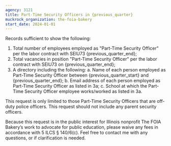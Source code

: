 ```yaml
---
agency: 3121
title: Part-Time Security Officers in {previous_quarter}
muckrock_organization: the-foia-bakery
start_date: 2024-01-01
---
```


Records sufficient to show the following:

1. Total number of employees employed as "Part-Time Security Officer" per the labor contract with SEIU73 {previous_quarter_end};
2. Total vacancies in position "Part-Time Security Officer" per the labor contract with SEIU73 on {previous_quarter_end};
3. A directory including the following:
a. Name of each person employed as Part-Time Security Officer between {previous_quarter_start} and {previous_quarter_end};
b. Email address of each person employed as Part-Time Security Officer as listed in 3a;
c. School at which the Part-Time Security Officer employee works/worked as listed in 3a.

This request is only limited to those Part-Time Security Officers that are off-duty police officers. This request should not include any parent security officers.

Because this request is in the public interest for Illinois nonprofit The FOIA Bakery’s work to advocate for public education, please waive any fees in accordance with 5 ILCS § 140/6(c). Feel free to contact me with any questions, or if clarification is needed.
